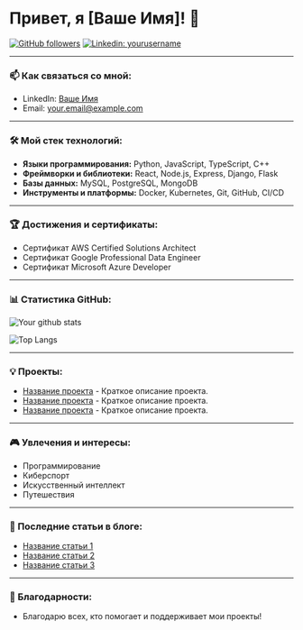 # Привет, я [Ваше Имя]! 👋

[![GitHub followers](https://img.shields.io/github/followers/yourusername?label=Follow&style=social)](https://github.com/yourusername) [![Linkedin: yourusername](https://img.shields.io/badge/-yourusername-blue?style=flat-square&logo=Linkedin&logoColor=white&link=https://www.linkedin.com/in/yourusername/)](https://www.linkedin.com/in/yourusername/)

---

### 📫 Как связаться со мной:
- LinkedIn: [Ваше Имя](https://www.linkedin.com/in/yourusername/)
- Email: your.email@example.com

---

### 🛠️ Мой стек технологий:
- **Языки программирования:** Python, JavaScript, TypeScript, C++
- **Фреймворки и библиотеки:** React, Node.js, Express, Django, Flask
- **Базы данных:** MySQL, PostgreSQL, MongoDB
- **Инструменты и платформы:** Docker, Kubernetes, Git, GitHub, CI/CD

---

### 🏆 Достижения и сертификаты:
- Сертификат AWS Certified Solutions Architect
- Сертификат Google Professional Data Engineer
- Сертификат Microsoft Azure Developer

---

### 📊 Статистика GitHub:
![Your github stats](https://github-readme-stats.vercel.app/api?username=yourusername&show_icons=true&theme=radical)

![Top Langs](https://github-readme-stats.vercel.app/api/top-langs/?username=yourusername&theme=radical&layout=compact)

---

### 💡 Проекты:
- [Название проекта](https://github.com/yourusername/project1) - Краткое описание проекта.
- [Название проекта](https://github.com/yourusername/project2) - Краткое описание проекта.
- [Название проекта](https://github.com/yourusername/project3) - Краткое описание проекта.

---

### 🎮 Увлечения и интересы:
- Программирование
- Киберспорт
- Искусственный интеллект
- Путешествия

---

### 📕 Последние статьи в блоге:
<!-- BLOG-POST-LIST:START -->
- [Название статьи 1](https://yourblog.com/article1)
- [Название статьи 2](https://yourblog.com/article2)
- [Название статьи 3](https://yourblog.com/article3)
<!-- BLOG-POST-LIST:END -->

---

### 🤝 Благодарности:
- Благодарю всех, кто помогает и поддерживает мои проекты!
